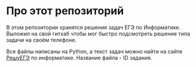 # Про этот репозиторий

В этом репозитории хранятся решения задач ЕГЭ по Информатике. Выложил на свой гитхаб чтобы мог быстро подсмотреть решение типа задачи на своём телефоне.

Все файлы написаны на Python, а текст задач можно найти на сайте [РешуЕГЭ](https://inf-ege.sdamgia.ru/) по информатике. Название файла - ID задания.
